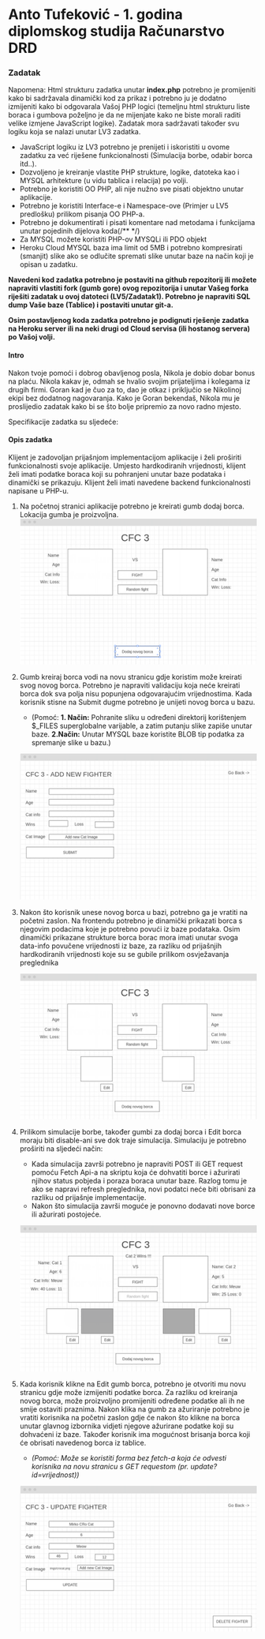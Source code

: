 # Anto Tufeković - 1. godina diplomskog studija Računarstvo DRD
### Zadatak

Napomena: Html strukturu zadatka unutar **index.php** potrebno je promijeniti kako bi sadržavala dinamički kod za prikaz i potrebno ju je dodatno izmijeniti kako bi odgovarala Vašoj PHP logici (temeljnu html strukturu liste boraca i gumbova poželjno je da ne mijenjate kako ne biste morali raditi velike izmjene JavaScript logike). Zadatak mora sadržavati također svu logiku koja se nalazi unutar LV3 zadatka.

- JavaScript logiku iz LV3 potrebno je prenijeti i iskoristiti u ovome zadatku za već riješene funkcionalnosti (Simulacija borbe, odabir borca itd..).
- Dozvoljeno je kreiranje vlastite PHP strukture, logike, datoteka kao i MYSQL arhitekture (u vidu tablica i relacija) po volji.
- Potrebno je koristiti OO PHP, ali nije nužno sve pisati objektno unutar aplikacije.
- Potrebno je koristiti Interface-e i Namespace-ove (Primjer u LV5 predlošku) prilikom pisanja OO PHP-a.
- Potrebno je dokumentirati i pisati komentare nad metodama i funkcijama unutar pojedinih dijelova koda(/** */) 
- Za MYSQL možete koristiti PHP-ov MYSQLi ili PDO objekt
- Heroku Cloud MYSQL baza ima limit od 5MB i potrebno kompresirati (smanjit) slike ako se odlučite spremati slike unutar baze na način koji je opisan u zadatku.

**Navedeni kod zadatka potrebno je postaviti na github repozitorij ili možete napraviti vlastiti fork (gumb gore) ovog repozitorija i unutar Vašeg forka riješiti zadatak u ovoj datoteci (LV5/Zadatak1). Potrebno je napraviti SQL dump Vaše baze (Tablice) i postaviti unutar git-a.**

**Osim postavljenog koda zadatka potrebno je podignuti rješenje zadatka na Heroku server ili na neki drugi od Cloud servisa (ili hostanog servera) po Vašoj volji.**


#### Intro

Nakon tvoje pomoći i dobrog obavljenog posla, Nikola je dobio dobar bonus na plaću. Nikola kakav je, odmah se hvalio svojim prijateljima i kolegama iz drugih firmi. Goran kad je čuo za to, dao je otkaz i priključio se Nikolinoj ekipi bez dodatnog nagovaranja. Kako je Goran bekendaš, Nikola mu je proslijedio zadatak kako bi se što bolje pripremio za novo radno mjesto.

Specifikacije zadatka su sljedeće:


#### Opis zadatka

Klijent je zadovoljan prijašnjom implementacijom aplikacije i želi proširiti funkcionalnosti svoje aplikacije. Umjesto hardkodiranih vrijednosti, klijent želi imati podatke boraca koji su pohranjeni unutar baze podataka i dinamički se prikazuju. Klijent želi imati navedene backend funkcionalnosti napisane u PHP-u.

1. Na početnoj stranici aplikacije potrebno je kreirati gumb dodaj borca. Lokacija gumba je proizvoljna.
    ![01](./docs/01.png)

2. Gumb kreiraj borca vodi na novu stranicu gdje koristim može kreirati svog novog borca. Potrebno je napraviti validaciju koja neće kreirati borca dok sva polja nisu popunjena odgovarajućim vrijednostima. Kada korisnik stisne na Submit dugme potrebno je unijeti novog borca u bazu. 
   - (Pomoć: **1. Način:** Pohranite sliku u određeni direktorij korištenjem $_FILES superglobalne varijable, a zatim putanju slike zapiše unutar baze. **2.Način:** Unutar MYSQL baze koristite BLOB tip podatka za spremanje slike u bazu.)
  
   ![02](./docs/02.png)

3. Nakon što korisnik unese novog borca u bazi, potrebno ga je vratiti na početni zaslon. Na frontendu potrebno je dinamički prikazati borca s njegovim podacima koje je potrebno povući iz baze podataka. Osim dinamički prikazane strukture borca borac mora imati unutar svoga data-info povučene vrijednosti iz baze, za razliku od prijašnjih hardkodiranih vrijednosti koje su se gubile prilikom osvježavanja preglednika
   
   ![03](./docs/03.png)

4. Prilikom simulacije borbe, također gumbi za dodaj borca i Edit borca moraju biti disable-ani sve dok traje simulacija. Simulaciju je potrebno proširiti na sljedeći način:
    - Kada simulacija završi potrebno je napraviti POST ili GET request pomoću Fetch Api-a na skriptu koja će dohvatiti borce i ažurirati njihov status pobjeda i poraza boraca unutar baze. Razlog tomu je ako se napravi refresh preglednika, novi podatci neće biti obrisani za razliku od prijašnje implementacije.
    - Nakon što simulacija završi moguće je ponovno dodavati nove borce ili ažurirati postojeće.

    ![04](./docs/04.png)


5. Kada korisnik klikne na Edit gumb borca, potrebno je otvoriti mu novu stranicu gdje može izmijeniti podatke borca. Za razliku od kreiranja novog borca, može proizvoljno promijeniti određene podatke ali ih ne smije ostaviti praznima. Nakon klika na gumb za ažuriranje potrebno je vratiti korisnika na početni zaslon gdje će nakon što klikne na borca unutar glavnog izbornika vidjeti njegove ažurirane podatke koji su dohvaćeni iz baze. Također korisnik ima mogućnost brisanja borca koji će obrisati navedenog borca iz tablice.
    - *(Pomoć: Može se koristiti forma bez fetch-a koja će odvesti korisnika na novu stranicu s GET requestom (pr. update?id=vrijednost))*
  
    ![06](./docs/06.png)


